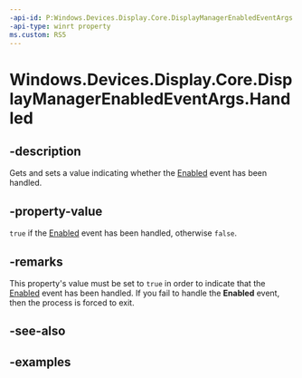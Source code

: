 ```yaml
---
-api-id: P:Windows.Devices.Display.Core.DisplayManagerEnabledEventArgs.Handled
-api-type: winrt property
ms.custom: RS5
---
```


<!-- Property syntax.
public bool Handled { get;  set; }
-->

# Windows.Devices.Display.Core.DisplayManagerEnabledEventArgs.Handled

## -description
Gets and sets a value indicating whether the [Enabled](displaymanager_enabled.md) event has been handled.

## -property-value
`true` if the [Enabled](displaymanager_enabled.md) event has been handled, otherwise `false`.

## -remarks
This property's value must be set to `true` in order to indicate that the [Enabled](displaymanager_enabled.md) event has been handled. If you fail to handle the **Enabled** event, then the process is forced to exit.

## -see-also

## -examples
